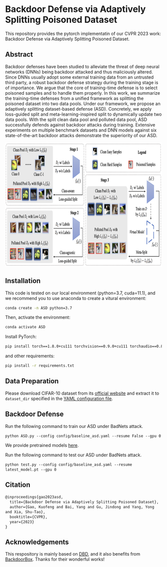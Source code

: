 # Backdoor Defense via Adaptively Splitting Poisoned Dataset

This repository provides the pytorch implementatin of our CVPR 2023 work: Backdoor Defense via Adaptively Splitting Poisoned Dataset.

## Abstract

Backdoor defenses have been studied to alleviate the threat of deep neural networks (DNNs) being backdoor attacked and thus maliciously altered. Since DNNs usually adopt some external training data from an untrusted third party, a robust backdoor defense strategy during the training stage is of importance. We argue that the core of training-time defense is to select poisoned samples and to handle them properly. 
In this work, we summarize the training-time defenses from a unified framework as splitting the poisoned dataset into two data pools. Under our framework, we propose an adaptively splitting dataset-based defense (ASD). Concretely, we apply loss-guided split and meta-learning-inspired split to dynamically update two data pools. With the split clean data pool and polluted data pool, ASD successfully defends against backdoor attacks during training. Extensive experiments on multiple benchmark datasets and DNN models against six state-of-the-art backdoor attacks demonstrate the superiority of our ASD.

<div align=center>
<img src="assets/pipeline_cvpr.png" width="800" height="400" alt="Pipeline of ASD"/><br/>
</div>

## Installation

This code is tested on our local environment (python=3.7, cuda=11.1), and we recommend you to use anaconda to create a vitural environment:

```bash
conda create -n ASD python=3.7
```
Then, activate the environment:
```bash
conda activate ASD
```

Install PyTorch:

```bash
pip install torch==1.8.0+cu111 torchvision==0.9.0+cu111 torchaudio==0.8.0 -f https://download.pytorch.org/whl/torch_stable.html
```
and other  requirements:
```bash
pip install -r requirements.txt
```

## Data Preparation

Please download CIFAR-10 dataset from its [official
website](https://www.cs.toronto.edu/~kriz/cifar-10-python.tar.gz) and extract it to `dataset_dir`
specified in the [YAML configuration file](./config/baseline_asd.yaml).

## Backdoor Defense

Run the following command to train our ASD under BadNets attack.

```shell
python ASD.py --config config/baseline_asd.yaml --resume False --gpu 0
```

We provide pretrained models [here](./storage/baseline_asd/checkpoint).

Run the following command to test our ASD under BadNets attack.

```shell
python test.py --config config/baseline_asd.yaml --resume latest_model.pt --gpu 0
```

## Citation

```
@inproceedings{gao2023asd,
  title={Backdoor Defense via Adaptively Splitting Poisoned Dataset},
  author={Gao, Kuofeng and Bai, Yang and Gu, Jindong and Yang, Yong and Xia, Shu-Tao},
  booktitle={CVPR},
  year={2023}
}
```

## Acknowledgements

This respository is mainly based on [DBD](https://github.com/SCLBD/DBD), and it also benefits from [BackdoorBox](https://github.com/THUYimingLi/BackdoorBox). Thanks for their wonderful works!

